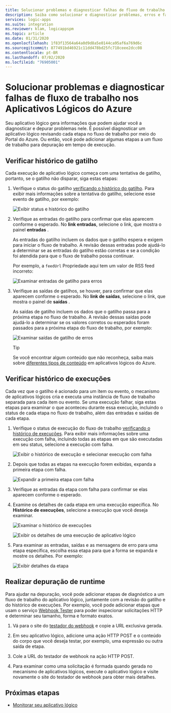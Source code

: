 ```yaml
---
title: Solucionar problemas e diagnosticar falhas de fluxo de trabalho
description: Saiba como solucionar e diagnosticar problemas, erros e falhas em seus fluxos de trabalho em aplicativos lógicos do Azure
services: logic-apps
ms.suite: integration
ms.reviewer: klam, logicappspm
ms.topic: article
ms.date: 01/31/2020
ms.openlocfilehash: 1f83f13564a64a0d9d8a5e0144ca95af6a769d6c
ms.sourcegitcommit: 877491bd46921c11dd478bd25fc718ceee2dcc08
ms.contentlocale: pt-BR
ms.lasthandoff: 07/02/2020
ms.locfileid: "76905001"
---
```

# <a name="troubleshoot-and-diagnose-workflow-failures-in-azure-logic-apps"></a>Solucionar problemas e diagnosticar falhas de fluxo de trabalho nos Aplicativos Lógicos do Azure

Seu aplicativo lógico gera informações que podem ajudar você a diagnosticar e depurar problemas nele. É possível diagnosticar um aplicativo lógico revisando cada etapa no fluxo de trabalho por meio do Portal do Azure. Ou então, você pode adicionar algumas etapas a um fluxo de trabalho para depuração em tempo de execução.

<a name="check-trigger-history"></a>

## <a name="check-trigger-history"></a>Verificar histórico de gatilho

Cada execução de aplicativo lógico começa com uma tentativa de gatilho, portanto, se o gatilho não disparar, siga estas etapas:

1. Verifique o status do gatilho [verificando o histórico do gatilho](../logic-apps/monitor-logic-apps.md#review-trigger-history). Para exibir mais informações sobre a tentativa do gatilho, selecione esse evento de gatilho, por exemplo:

   ![Exibir status e histórico do gatilho](./media/logic-apps-diagnosing-failures/logic-app-trigger-history.png)

1. Verifique as entradas do gatilho para confirmar que elas aparecem conforme o esperado. No **link entradas**, selecione o link, que mostra o painel **entradas** .

   As entradas do gatilho incluem os dados que o gatilho espera e exigem para iniciar o fluxo de trabalho. A revisão dessas entradas pode ajudá-lo a determinar se as entradas do gatilho estão corretas e se a condição foi atendida para que o fluxo de trabalho possa continuar.

   Por exemplo, a `feedUrl` Propriedade aqui tem um valor de RSS feed incorreto:

   ![Examinar entradas de gatilho para erros](./media/logic-apps-diagnosing-failures/review-trigger-inputs-for-errors.png)

1. Verifique as saídas de gatilhos, se houver, para confirmar que elas aparecem conforme o esperado. No **link de saídas**, selecione o link, que mostra o painel de **saídas** .

   As saídas de gatilho incluem os dados que o gatilho passa para a próxima etapa no fluxo de trabalho. A revisão dessas saídas pode ajudá-lo a determinar se os valores corretos ou esperados foram passados para a próxima etapa do fluxo de trabalho, por exemplo:

   ![Examinar saídas de gatilho de erros](./media/logic-apps-diagnosing-failures/review-trigger-outputs-for-errors.png)

   > [!TIP]
   > Se você encontrar algum conteúdo que não reconheça, saiba mais sobre [diferentes tipos de conteúdo](../logic-apps/logic-apps-content-type.md) em aplicativos lógicos do Azure.

<a name="check-runs-history"></a>

## <a name="check-runs-history"></a>Verificar histórico de execuções

Cada vez que o gatilho é acionado para um item ou evento, o mecanismo de aplicativos lógicos cria e executa uma instância de fluxo de trabalho separada para cada item ou evento. Se uma execução falhar, siga estas etapas para examinar o que aconteceu durante essa execução, incluindo o status de cada etapa no fluxo de trabalho, além das entradas e saídas de cada etapa.

1. Verifique o status de execução do fluxo de trabalho [verificando o histórico de execuções](../logic-apps/monitor-logic-apps.md#review-runs-history). Para exibir mais informações sobre uma execução com falha, incluindo todas as etapas em que são executadas em seu status, selecione a execução com falha.

   ![Exibir o histórico de execução e selecionar execução com falha](./media/logic-apps-diagnosing-failures/logic-app-runs-history.png)

1. Depois que todas as etapas na execução forem exibidas, expanda a primeira etapa com falha.

   ![Expandir a primeira etapa com falha](./media/logic-apps-diagnosing-failures/logic-app-run-pane.png)

1. Verifique as entradas da etapa com falha para confirmar se elas aparecem conforme o esperado.

1. Examine os detalhes de cada etapa em uma execução específica. No **Histórico de execuções**, selecione a execução que você deseja examinar.

   ![Examinar o histórico de execuções](./media/logic-apps-diagnosing-failures/logic-app-runs-history.png)

   ![Exibir os detalhes de uma execução de aplicativo lógico](./media/logic-apps-diagnosing-failures/logic-app-run-details.png)

1. Para examinar as entradas, saídas e as mensagens de erro para uma etapa específica, escolha essa etapa para que a forma se expanda e mostre os detalhes. Por exemplo:

   ![Exibir detalhes da etapa](./media/logic-apps-diagnosing-failures/logic-app-run-details-expanded.png)

## <a name="perform-runtime-debugging"></a>Realizar depuração de runtime

Para ajudar na depuração, você pode adicionar etapas de diagnóstico a um fluxo de trabalho do aplicativo lógico, juntamente com a revisão do gatilho e do histórico de execuções. Por exemplo, você pode adicionar etapas que usam o serviço [Webhook Tester](https://webhook.site/) para poder inspecionar solicitações HTTP e determinar seu tamanho, forma e formato exatos.

1. Vá para o site do [testador do webhook](https://webhook.site/) e copie a URL exclusiva gerada.

1. Em seu aplicativo lógico, adicione uma ação HTTP POST e o conteúdo do corpo que você deseja testar, por exemplo, uma expressão ou outra saída de etapa.

1. Cole a URL do testador de webhook na ação HTTP POST.

1. Para examinar como uma solicitação é formada quando gerada no mecanismo de aplicativos lógicos, execute o aplicativo lógico e visite novamente o site do testador de webhook para obter mais detalhes.

## <a name="next-steps"></a>Próximas etapas

* [Monitorar seu aplicativo lógico](../logic-apps/monitor-logic-apps.md)
